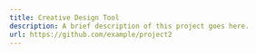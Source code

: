 ```yaml
---
title: Creative Design Tool
description: A brief description of this project goes here.
url: https://github.com/example/project2
---
```

